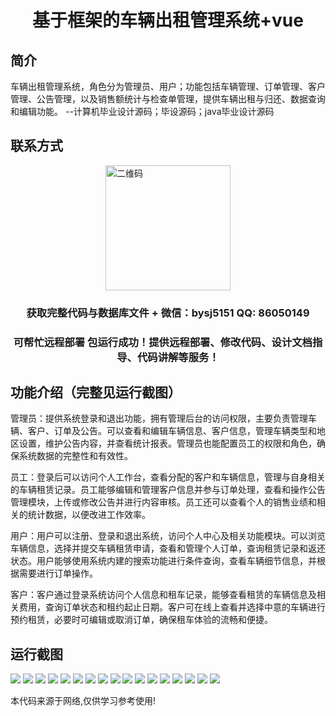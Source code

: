 <p><h1 align="center">基于框架的车辆出租管理系统+vue</h1></p>

## 简介
车辆出租管理系统，角色分为管理员、用户；功能包括车辆管理、订单管理、客户管理、公告管理，以及销售额统计与检查单管理，提供车辆出租与归还、数据查询和编辑功能。    --计算机毕业设计源码；毕设源码；java毕业设计源码


## 联系方式
<img src="https://bs-1329754181.cos.ap-shanghai.myqcloud.com/wx.jpg" alt="二维码" style="display: block; margin: 0 auto;" width="200px">
<p><h3 align="center">获取完整代码与数据库文件 + 微信：bysj5151 QQ: 86050149</h3></p>
<p><h3 align="center">可帮忙远程部署 包运行成功！提供远程部署、修改代码、设计文档指导、代码讲解等服务！</h3></p>

## 功能介绍（完整见运行截图）
管理员：提供系统登录和退出功能，拥有管理后台的访问权限，主要负责管理车辆、客户、订单及公告。可以查看和编辑车辆信息、客户信息，管理车辆类型和地区设置，维护公告内容，并查看统计报表。管理员也能配置员工的权限和角色，确保系统数据的完整性和有效性。

员工：登录后可以访问个人工作台，查看分配的客户和车辆信息，管理与自身相关的车辆租赁记录。员工能够编辑和管理客户信息并参与订单处理，查看和操作公告管理模块，上传或修改公告并进行内容审核。员工还可以查看个人的销售业绩和相关的统计数据，以便改进工作效率。

用户：用户可以注册、登录和退出系统，访问个人中心及相关功能模块。可以浏览车辆信息，选择并提交车辆租赁申请，查看和管理个人订单，查询租赁记录和返还状态。用户能够使用系统内建的搜索功能进行条件查询，查看车辆细节信息，并根据需要进行订单操作。

客户：客户通过登录系统访问个人信息和租车记录，能够查看租赁的车辆信息及相关费用，查询订单状态和租约起止日期。客户可在线上查看并选择中意的车辆进行预约租赁，必要时可编辑或取消订单，确保租车体验的流畅和便捷。


## 运行截图
![](https://bs-1329754181.cos.ap-shanghai.myqcloud.com/ssm/VehicleRentalManagementSystem/img/001.jpg)
![](https://bs-1329754181.cos.ap-shanghai.myqcloud.com/ssm/VehicleRentalManagementSystem/img/002.jpg)
![](https://bs-1329754181.cos.ap-shanghai.myqcloud.com/ssm/VehicleRentalManagementSystem/img/003.jpg)
![](https://bs-1329754181.cos.ap-shanghai.myqcloud.com/ssm/VehicleRentalManagementSystem/img/004.jpg)
![](https://bs-1329754181.cos.ap-shanghai.myqcloud.com/ssm/VehicleRentalManagementSystem/img/005.jpg)
![](https://bs-1329754181.cos.ap-shanghai.myqcloud.com/ssm/VehicleRentalManagementSystem/img/006.jpg)
![](https://bs-1329754181.cos.ap-shanghai.myqcloud.com/ssm/VehicleRentalManagementSystem/img/007.jpg)
![](https://bs-1329754181.cos.ap-shanghai.myqcloud.com/ssm/VehicleRentalManagementSystem/img/008.jpg)
![](https://bs-1329754181.cos.ap-shanghai.myqcloud.com/ssm/VehicleRentalManagementSystem/img/009.jpg)
![](https://bs-1329754181.cos.ap-shanghai.myqcloud.com/ssm/VehicleRentalManagementSystem/img/010.jpg)
![](https://bs-1329754181.cos.ap-shanghai.myqcloud.com/ssm/VehicleRentalManagementSystem/img/011.jpg)
![](https://bs-1329754181.cos.ap-shanghai.myqcloud.com/ssm/VehicleRentalManagementSystem/img/012.jpg)
![](https://bs-1329754181.cos.ap-shanghai.myqcloud.com/ssm/VehicleRentalManagementSystem/img/013.jpg)
![](https://bs-1329754181.cos.ap-shanghai.myqcloud.com/ssm/VehicleRentalManagementSystem/img/014.jpg)
![](https://bs-1329754181.cos.ap-shanghai.myqcloud.com/ssm/VehicleRentalManagementSystem/img/015.jpg)
![](https://bs-1329754181.cos.ap-shanghai.myqcloud.com/ssm/VehicleRentalManagementSystem/img/016.jpg)
![](https://bs-1329754181.cos.ap-shanghai.myqcloud.com/ssm/VehicleRentalManagementSystem/img/017.jpg)

<p>本代码来源于网络,仅供学习参考使用!</p>

